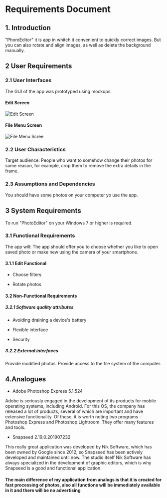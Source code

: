 # Requirements Document
## 1. Introduction
"PhoroEditor" it is app in whitch it convenient to quickly correct images. But you can also rotate and align images, as well as delete the background manually.


##  2 User Requirements


###  2.1 User Interfaces
The GUI of the app was prototyped using mockups.

#### Edit Screen

![Edit Screen](https://github.com/B1nvoker/-photo_editor/blob/master/docs/Mockups/Editscreen.png)

#### File Menu Screen

![File Menu Scree](https://github.com/B1nvoker/-photo_editor/blob/master/docs/Mockups/FileMenuScreen.png)


###  2.2 User Characteristics
Target audience: 
People who want to somehow change their photos for some reason, for example, crop them to remove the extra details in the frame.

###  2.3 Assumptions and Dependencies
You should have some photos on your computer yo use the app.

##  3 System Requirements
To run "PhotoEditor" on your Windows 7 or higher is required.

###  3.1 Functional Requirements
The app will: 
The app should offer you to choose whether you like to open saved photo or make new using the camera of your smartphone.
####  3.1.1 Edit Functional

  * Choose filters
  
  * Rotate photos
  
####  3.2 Non-Functional Requirements
  ##### 3.2.1 Software quality attributes
   * Avoiding draining a device's battery
   
   * Flexible interface
   
   * Security
  ##### 3.2.2 External interfaces
  Provide modified photos. Provide access to the file system of the computer.
   
## 4.Analogues


* Adobe Photoshop Express 5.1.524  

Adobe is seriously engaged in the development of its products for mobile operating systems, including Android. For this OS, the company has released a lot of products, several of which are important and have extensive functionality. Of these, it is worth noting two programs - Photoshop Express and Photoshop Lightroom. They offer many features and tools.

* Snapseed 2.19.0.201907232


This really great application was developed by Nik Software, which has been owned by Google since 2012, so Snapseed has been actively developed and maintained until now. The studio itself Nik Software has always specialized in the development of graphic editors, which is why Snapseed is a good and functional application.


#### The main difference of my application from analogs is that it is created for fast processing of photos, also all functions will be immediately available in it and there will be no advertising

